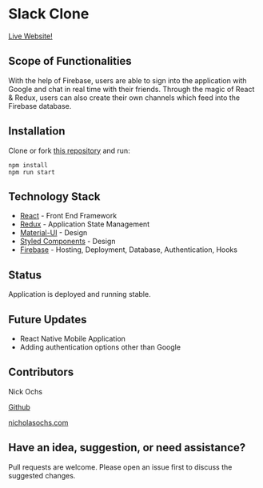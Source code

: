 # Slack Clone

[Live Website!](https://slack-clone-eadc7.web.app/)

## Scope of Functionalities
With the help of Firebase, users are able to sign into the application with Google and chat in real time with their friends. Through the magic of React & Redux, users can also create their own channels which feed into the Firebase database.

## Installation

Clone or fork [this repository](https://github.com/n-ochs/slack-clone) and run:

```
npm install
npm run start
```

## Technology Stack
* [React](https://reactjs.org/) - Front End Framework
* [Redux](https://redux.js.org/) - Application State Management
* [Material-UI](https://material-ui.com/) - Design
* [Styled Components](https://styled-components.com/) - Design
* [Firebase](https://firebase.google.com/) - Hosting, Deployment, Database, Authentication, Hooks

## Status
Application is deployed and running stable.

## Future Updates
* React Native Mobile Application
* Adding authentication options other than Google

## Contributors
Nick Ochs

[Github](https://github.com/n-ochs)

[nicholasochs.com](https://nicholasochs.com/)

## Have an idea, suggestion, or need assistance?
Pull requests are welcome. Please open an issue first to discuss the suggested changes.